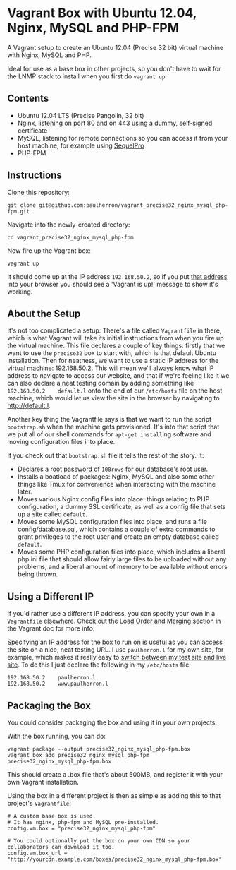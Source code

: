 # Vagrant Box with Ubuntu 12.04, Nginx, MySQL and PHP-FPM

A Vagrant setup to create an Ubuntu 12.04 (Precise 32 bit) virtual machine with Nginx, MySQL and PHP.

Ideal for use as a base box in other projects, so you don't have to wait for the LNMP stack to install when you first do `vagrant up`.


## Contents

* Ubuntu 12.04 LTS (Precise Pangolin, 32 bit)
* Nginx, listening on port 80 and on 443 using a dummy, self-signed certificate
* MySQL, listening for remote connections so you can access it from your host machine, for example using [SequelPro](http://www.sequelpro.com/)
* PHP-FPM


## Instructions

Clone this repository:

`git clone git@github.com:paulherron/vagrant_precise32_nginx_mysql_php-fpm.git`

Navigate into the newly-created directory:

`cd vagrant_precise32_nginx_mysql_php-fpm`

Now fire up the Vagrant box:

`vagrant up`

It should come up at the IP address `192.168.50.2`, so if you put [that address](http://192.168.50.2) into your browser you should see a 'Vagrant is up!' message to show it's working.


## About the Setup

It's not too complicated a setup. There's a file called `Vagrantfile` in there, which is what Vagrant will take its initial instructions from when you fire up the virtual machine. This file declares a couple of key things: firstly that we want to use the `precise32` box to start with, which is that default Ubuntu installation. Then for neatness, we want to use a static IP address for the virtual machine: 192.168.50.2. This will mean we'll always know what IP address to navigate to access our website, and that if we're feeling like it we can also declare a neat testing domain by adding something like `192.168.50.2	default.l` onto the end of our `/etc/hosts` file on the host machine, which would let us view the site in the browser by navigating to http://default.l.

Another key thing the Vagrantfile says is that we want to run the script `bootstrap.sh` when the machine gets provisioned. It's into that script that we put all of our shell commands for `apt-get install`ing software and moving configuration files into place.

If you check out that `bootstrap.sh` file it tells the rest of the story. It:

* Declares a root password of `100rows` for our database's root user.
* Installs a boatload of packages: Nginx, MySQL and also some other things like Tmux for convenience when interacting with the machine later.
* Moves various Nginx config files into place: things relating to PHP configuration, a dummy SSL certificate, as well as a config file that sets up a site called `default`.
* Moves some MySQL configuration files into place, and runs a file config/database.sql, which contains a couple of extra commands to grant privileges to the root user and create an empty database called `default`.
* Moves some PHP configuration files into place, which includes a liberal php.ini file that should allow fairly large files to be uploaded without any problems, and a liberal amount of memory to be available without errors being thrown.


## Using a Different IP

If you'd rather use a different IP address, you can specify your own in a `Vagrantfile` elsewhere. Check out the [Load Order and Merging](http://docs.vagrantup.com/v2/vagrantfile/) section in the Vagrant doc for more info.

Specifying an IP address for the box to run on is useful as you can access the site on a nice, neat testing URL. I use `paulherron.l` for my own site, for example, which makes it really easy to [switch between my test site and live site](https://github.com/paulherron/domain_switcher). To do this I just declare the following in my `/etc/hosts` file:

	192.168.50.2	paulherron.l
	192.168.50.2	www.paulherron.l


## Packaging the Box

You could consider packaging the box and using it in your own projects.

With the box running, you can do:

	vagrant package --output precise32_nginx_mysql_php-fpm.box
	vagrant box add precise32_nginx_mysql_php-fpm precise32_nginx_mysql_php-fpm.box

This should create a .box file that's about 500MB, and register it with your own Vagrant installation.

Using the box in a different project is then as simple as adding this to that project's `Vagrantfile`:

	# A custom base box is used.
	# It has nginx, php-fpm and MySQL pre-installed.
	config.vm.box = "precise32_nginx_mysql_php-fpm"

	# You could optionally put the box on your own CDN so your collaborators can download it too.
	config.vm.box_url = "http://yourcdn.example.com/boxes/precise32_nginx_mysql_php-fpm.box"
